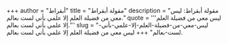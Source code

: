 +++
author = "أبقراط"
title = "مقولة أبقراط"
description = "مقولة أبقراط: ليس معي من فضيلة العلم إلا علمي بأني لست بعالم."
quote = '''ليس معي من فضيلة العلم إلا علمي بأني لست بعالم.'''
slug = "ليس-معي-من-فضيلة-العلم-إلا-علمي-بأني-لست-بعالم"
+++
ليس معي من فضيلة العلم إلا علمي بأني لست بعالم.
